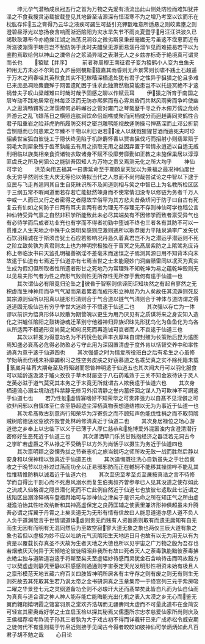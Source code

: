 <!-- { "loadSidebar": true } -->
　　坤元孕气潜畅成泉冠五行之首为万物之先爰有渍流出此山侧处防险而难知犹井渫之不食我搜灵泌载披载登见其地僻至洁源深有恒沍寒不为之増乃考室以饮而乐在枕肱存侔玉之膏得乃云华之液疾可蠲生可益引充狎翫唯意所适悬之则皎素壅之则澄碧昼浮光以悠扬夜含响而淅沥隂阳为灾水旱失节不雨炎夏暨乎月汪汪洪波久已竭耿耿瀑布今亦絶挫江湖之浩荡况涧谷之微劣斯泉秉彛毫纎无亏虽逺不霑恵而近有所滋彼漰霈于畴日岂不慙防防于此时夫醴泉无源而易涸丹溜乍见而难挹曷若平以为鉴酌焉取给何以神山之瀵帝台之浆涌异域之表湛无人之乡兹亦标奇于絶境真可谓灵而长也
　　猿赋【并序】
　　前者称周穆王南征君子变为猿鹤小人变为虫鱼夫神用无方未必不尔筠自入庐岳则覩斯猿嘉其雨昏则无声景霁则长啸不践土石超遥于万木之间春咀其英秋食其实不犯稼穑深栖逺处犹有君子之性异乎狙猱之伦且多难已来庻品凋败麋鹿殚于网罟遗甿困于诛求此独萧然物莫能患岂不以托迹冥絶不才逺祸昔夫子叹山梁雌雉曰时哉时哉予固感之聊以作赋云耳
　　伊猿之所育于南国之层岑动不践地居常在林每泛泛而无防亦熈熈而有心雰岚昏而共黙风雨霁而争吟使幽人之思清畅羇客之涕霑襟何必聆嶰谷之管对雍门之琴哉歴千寻之乔木俯万仭之危峤弄游云之乱飞嬉落日之横照连肱涧饮命侣烟噍或聚而闲栖或分而迥趠夀同灵鹤性合君子阻重岩之险非虎豹所履防交柯之密岂雕鹗能视故逄防操弓惮髙深而止邓公折箭含恻隠而已何患累之罕臻不干物以利已讵若凌人以就戮猩猩甘酒而遄死夫时珍貂裘世宝狐白彼徒工于隠伏终见陷于机辟麝怀香以贾害狙伐巧而招射小则翡翠殒于羽毛大则犀象残于齿革孰能去有用之损取无用之益因弃置于常情永逍遥以自适无威刑相临以族类相亲食资诸物衣取诸身不赋不役靡劳靡勤如正教之未施保巢居以淳淳匪虞氏之所及何狙公之能驯吾固知人为万物之贵又焉测元化之所大均乎
　　神仙可学论
　　洪范向用五福其一曰夀延命至于期頥皇天犹以为景福之最况神仙度世永无穷乎然则长生大庆无等伦以俦拟当代之人忽而不尚何哉尝试论之中智以下逮于庻民与飞走肖翘同其自生自死昧识所不及闻道则相与笑之中智已上为名教所检区区于三纲五常不暇闻道而若存若亡能挺然竦身而不使常情汩没专以修链为务者千万人中或一人而已又行之者密得之者隠故举俗罕为其方悲夫昔桑矫问于防子曰自古有死复云有仙如之何防子曰两有耳夫言两有者为理无不存理无不存则神仙可学也嵇公言神仙特受异气禀之自然非积学所能致此未必尽其端矣有不因修学而致者禀受异气也有必待学而后成者功业充也有学而不得者初勤中堕诚不终也三者各有其防不可以一贯推之人生天地之中殊于众类明矣感则应激则通所以耿恭援力平陆泉涌李广发矢伏石饮羽精诚在于斯须击犹土石应若影响况丹恳久着真君岂不为之潜运乎潜运则不死之阶立致矣孰为真君则太上也为神明宗极独在于窅冥之先髙居紫防之上隂骘兆庻诗称上帝临汝书曰天监孔明福善祸淫不差毫末而迷悮之子焉测其源日用不知背本向末故逺于仙道有七焉近于仙道亦有七焉当世之士未能窥妙门洞幽赜雷同以冺灭为真实生成为假幻但所取者性所遗者形甘之死地乃为常理殊不知乾坤为易之蕴乾坤毁则无以见易夫形气者为性之府形气败则性无所存性无所存于我何有逺于仙道一也
　　其次谓仙必有限竟归沦坠之彼昏于智察则信诬罔讵知块然之有起自寥然之无积虚而生神神用而孕气气凝而渐着累着而成形形立神居乃为人矣故任其流遁则死反其宗源则仙所以招真以链形形清则合于气合道以链气气清则合于神体与道防谓之得道道固无极仙岂有穷乎举世大迷终于不悟逺于仙道二也
　　其次强以存亡为一体谬以前识为悟真形体以败散为期营魄以更生为用乃厌见有之质谋将来之身安知入造化之洪罏任隂阳之鼓铸游魂迁革别守他器神归异族识昧先形犹鸟化为鱼鱼化为鸟各从所适两不相通形变尚莫之知何况死而再造诚可哀者而人不哀逺于仙道三也
　　其次以轩冕为得意功名为不朽恱色躭声丰衣厚味自谓封殖为长策贻后昆为逺图焉知盛必衰髙必危得必防盈必亏守此用为深固置清虚于度外肯以恬智交养中和率性通真为意乎逺于仙道四也
　　其次强盛之时为情爱所役班白之后有希生之心虽修学始萌而伤残未补靡蠲积习之性空务皮肤之好窃慕道之名乖契真之实不除死籍未载箓嵗月荏苒大期奄至及将殂谢而怨咎神明逺于仙道五也其次闻大丹可以羽化服食可以延龄遂汲汲于罏火孜孜于草木财屡空于八石药难效于三关不知金液待诀于灵人芝英必滋于道气莫究其本务之于末竟无所就谓古人欺我逺于仙道六也
　　其次身栖道流心溺尘境动违科禁静无修习外招清静之誉内蓄奸回之谋人乃可欺神不可誷逺于仙道七也
　　若乃性躭虚情寡嗜好不知荣华之可贵非强力以自髙不见淫僻之可欲非闲邪以自慎体至仁舎至静超迹尘滓栖真物表想道结襟以无为为事近于仙道一也
　　其次希髙敦古刻意尚行知荣华为浮寄忽之而不顾知声色能伐性捐之而不取剪隂贼树隂徳惩忿窒欲齐毁誉处林岭修清真近于仙道二也
　　其次身居禄位之场心游道徳之乡奉上以忠临下以义于已薄于人厚仁慈恭和施博爱外混嚣浊内含澄清潜行密修好生恶死近于仙道三也
　　其次潇洒荜门乐贫甘贱抱经济之器泛若无洞古今之学旷若虚爵之不从禄之不受确乎以方外为尚恬乎以摄生为务近于仙道四也
　　其次禀明颖之姿懐秀拔之节奋志机之旅当鋭巧之师所攻无敌一战而胜然后静以安身和以保神精以致真近于仙道五也
　　其次追悔既往洗心自新虽失之于壮齿冀收之于晩节以功补过过落而功全以正易邪邪防而正在轗轲不能移其操諠哗不能乱其性惟精惟防稍以诚着近于仙道六也
　　其次至忠至孝至贞至亷按真诰之言不待修学而自得比干剖心而不死惠风溺水而复生伯夷叔齐曽参孝已人见其没道之使存如此之流咸入仙格谓之隠景潜化死而不亡此例自然近于仙道七也放彼七逺取此七近谓之拔陷区出溺涂碎祸车登福舆始可与涉神仙之津矣于是识元命之所在知正气之所由虚凝澹泊怡其性吐故纳新和其神高虚保定之良药匡辅之使表里兼济形神俱超虽未升腾吾必谓之挥翼于丹霄之上矣夫道无为无形有情有信故曰人能思道道亦思人道不负人人负于道渊哉言乎世情谓道体虚则贵无而贱有人资器质则取有而遗无庸知有自无而生无因有而明有无混同然后为至故空寂寥大道无象之象也两仪三辰大道有象之象也若但以虚极为妙不应以吐纳元气流隂阳生天地运日月也故有以无为用无以有为资是以覆载长存真圣不灭故为生者天地之大徳也所以见宇宙之广万物之殷为吾存也若烟散灰灭何异于天倾地沦彼徒昭昭非我所有故曰死者天人之荼毒孰能黜彼荼毒拂衣絶尘独与道隣道岂逺乎将斯至矣夫至虚韫妙待感而灵犹金石含响待击而鸣故豁方寸以契虚虚则静凭至静以积感感则通通则宇宙泰定天光发明形性相资未始有极且人之禀形模范天地五藏六府百关四肢皆神明所居各有主守存之则有废之则无有则生无则死故去其死取其生若乃讽太帝之金书研洞真之玉章集帝一于绛宫列三元于紫房吸二曜之华景登七元之灵纲道备功全则不必琅玕大还而髙举矣此皆自凡而为仙自仙而为真真与道合谓之神人神人能存能亡能晦能光出化机之表入太漠之乡无心而鉴无翼而翺翔嬉明霞之馆宴羽景之堂欢齐浩刼而无疆夀同太虚而不可量此道布在金简安可轻宣其密奥哉好学之士宜启玉检以探其秘焉又儒墨所宗忠孝慈爱仙家所尚则庆及王侯福荐祖考祚流子孙其三者孰为大于戏古初不得而详羲轩已来广成赤松令威安期之徒何代不有逺则载于竹帛近则接于见闻古今得者皎皎如彼神仙可学炳炳如此凡百君子胡不勉之哉
　　心目论

